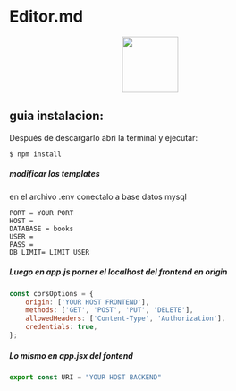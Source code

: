 
# Editor.md

<div style="display:flex;justify-content:center;">
<img src="https://upload.wikimedia.org/wikipedia/commons/thumb/d/d9/Node.js_logo.svg/2560px-Node.js_logo.svg.png" style="width:100px;">
</div>


## guia instalacion:
Después de descargarlo abri la terminal y ejecutar: 

`$ npm install `

##### modificar los templates
    
en el archivo .env conectalo a base datos mysql

    PORT = YOUR PORT
	HOST = 
	DATABASE = books
	USER = 
	PASS =
	DB_LIMIT= LIMIT USER

##### Luego en app.js porner el localhost del frontend en origin

```javascript
const corsOptions = {
    origin: ['YOUR HOST FRONTEND'],
    methods: ['GET', 'POST', 'PUT', 'DELETE'], 
    allowedHeaders: ['Content-Type', 'Authorization'],
    credentials: true,
};
```
##### Lo mismo en app.jsx del fontend
```javascript
export const URI = "YOUR HOST BACKEND"
```
